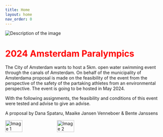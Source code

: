 ```yaml
---
title: Home
layout: home
nav_order: 0
---
```


<img src="pexels-adrien-olichon-3884483.jpg" alt="Description of the image">

<h1 style="color: #ff0000;">2024 Amsterdam Paralympics</h1>

The  City of Amsterdam wants to host a 5km. open water swimming event through the canals of Amsterdam. On behalf of the municipality of Amsterdama proposal is made on the feasibility of the event from the perspective of the safety of the partaking athletes from an environmental perspective. The event is going to be hosted in May 2024.

With the following assignments, the feasibility and conditions of this event were tested and advise to give an advise.

A proposal by Dana Spataru, Maaike Jansen Venneboer & Bente Janssens

<div style="display:flex;">
    <img src="julian-z1f9SPy4Mok-unsplash.jpg" alt="Image 1" style="width: 33%;">
    <img src="julian-z1f9SPy4Mok-unsplash.jpg" alt="Image 2" style="width: 33%;">
    <img src="julian-z1f9SPy4Mok-unsplash.jpg" alt="Image 3" style="width: 33%;>
</div>


